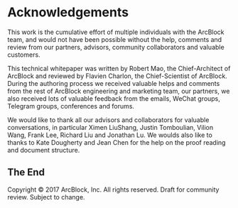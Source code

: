 # Acknowledgements

This work is the cumulative effort of multiple individuals with the ArcBlock team, and would not have been possible without the help, comments and review from our partners, advisors, community collaborators and valuable customers.

This technical whitepaper was written by Robert Mao, the Chief-Architect of ArcBlock and reviewed by Flavien Charlon, the Chief-Scientist of ArcBlock. During the authoring process we received valuable helps and comments from the rest of ArcBlock engineering and marketing team, our partners, we also received lots of valuable feedback from the emails, WeChat groups, Telegram groups, conferences and forums.

We would like to thank all our advisors and collaborators for valuable conversations, in particular Ximen LiuShang, Justin Tomboulian, Vilion Wang, Frank Lee, Richard Liu and Jonathan Lu. We woulds also like to thanks to Kate Dougherty and Jean Chen for the help on the proof reading and document structure.

## The End

Copyright © 2017 ArcBlock, Inc. All rights reserved. Draft for community review. Subject to change.
